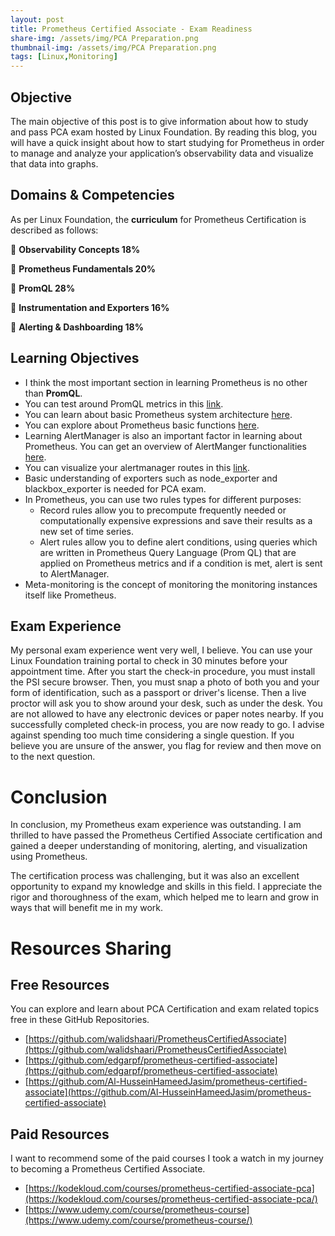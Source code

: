 ```yaml
---
layout: post
title: Prometheus Certified Associate - Exam Readiness
share-img: /assets/img/PCA Preparation.png
thumbnail-img: /assets/img/PCA Preparation.png
tags: [Linux,Monitoring]
---
```

## Objective

The main objective of this post is to give information about how to study and pass PCA exam hosted by Linux Foundation. By reading this blog, you will have a quick insight about how to start studying for Prometheus in order to manage and analyze your application’s observability data and visualize that data into graphs. 

## **Domains & Competencies**

As per Linux Foundation, the **curriculum** for Prometheus Certification is described as follows:

📄 **Observability Concepts                   18%**

📄 **Prometheus Fundamentals            20%**

📄 **PromQL                                                28%**

📄 **Instrumentation and Exporters     16%**

📄 **Alerting & Dashboarding                18%**

## Learning Objectives

- I think the most important section in learning Prometheus is no other than **PromQL**.
- You can test around PromQL metrics in this [link]([https://demo.promlens.com](https://demo.promlens.com/)).
- You can learn about basic Prometheus system architecture [here]([https://prometheus.io/docs/introduction/overview/#architecture](https://prometheus.io/docs/introduction/overview/#architecture)).
- You can explore about Prometheus basic functions [here]([https://prometheus.io/docs/prometheus/latest/querying/functions](https://prometheus.io/docs/prometheus/latest/querying/functions/)).
- Learning AlertManager is also an important factor in learning about Prometheus. You can get an overview of AlertManger functionalities [here]([https://prometheus.io/docs/alerting/latest/alertmanager](https://prometheus.io/docs/alerting/latest/alertmanager/)).
- You can visualize your alertmanager routes in this [link]([https://prometheus.io/webtools/alerting/routing-tree-editor](https://prometheus.io/webtools/alerting/routing-tree-editor/)).
- Basic understanding of exporters such as node_exporter and blackbox_exporter is needed for PCA exam.
- In Prometheus, you can use two rules types for different purposes:
    - Record rules allow you to precompute frequently needed or computationally expensive expressions and save their results as a new set of time series.
    - Alert rules allow you to define alert conditions, using queries which are written in Prometheus Query Language (Prom QL) that are applied on Prometheus metrics and if a condition is met, alert is sent to AlertManager.
- Meta-monitoring is the concept of monitoring the monitoring instances itself like Prometheus.

## Exam Experience

My personal exam experience went very well, I believe. You can use your Linux Foundation training portal to check in 30 minutes before your appointment time. After you start the check-in procedure, you must install the PSI secure browser. Then, you must snap a photo of both you and your form of identification, such as a passport or driver's license. Then a live proctor will ask you to show around your desk, such as under the desk. You are not allowed to have any electronic devices or paper notes nearby. If you successfully completed check-in process, you are now ready to go. I advise against spending too much time considering a single question. If you believe you are unsure of the answer, you flag for review and then move on to the next question.

# Conclusion

In conclusion, my Prometheus exam experience was outstanding. I am thrilled to have passed the Prometheus Certified Associate certification and gained a deeper understanding of monitoring, alerting, and visualization using Prometheus.

The certification process was challenging, but it was also an excellent opportunity to expand my knowledge and skills in this field. I appreciate the rigor and thoroughness of the exam, which helped me to learn and grow in ways that will benefit me in my work.

# Resources Sharing

## Free Resources

You can explore and learn about PCA Certification and exam related topics free in these GitHub Repositories.

- [https://github.com/walidshaari/PrometheusCertifiedAssociate](https://github.com/walidshaari/PrometheusCertifiedAssociate)
- [https://github.com/edgarpf/prometheus-certified-associate](https://github.com/edgarpf/prometheus-certified-associate)
- [https://github.com/Al-HusseinHameedJasim/prometheus-certified-associate](https://github.com/Al-HusseinHameedJasim/prometheus-certified-associate)

## Paid Resources

I want to recommend some of the paid courses I took a watch in my journey to becoming a Prometheus Certified Associate.

- [https://kodekloud.com/courses/prometheus-certified-associate-pca](https://kodekloud.com/courses/prometheus-certified-associate-pca/)
- [https://www.udemy.com/course/prometheus-course](https://www.udemy.com/course/prometheus-course/)